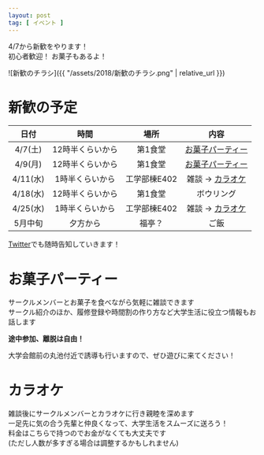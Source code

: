 ```yaml
---
layout: post
tag: [ イベント ]
---
```


4/7から新歓をやります！  
初心者歓迎！ お菓子もあるよ！

![新歓のチラシ]({{ "/assets/2018/新歓のチラシ.png" | relative_url }})

# 新歓の予定

| 日付 | 時間 | 場所 | 内容 |
|:-:|:-:|:-:|:-:|
| 4/7(土) | 12時半くらいから | 第1食堂 | [お菓子パーティー](#お菓子パーティー) |
| 4/9(月) | 12時半くらいから | 第1食堂 | [お菓子パーティー](#お菓子パーティー) |
| 4/11(水) | 1時半くらいから | 工学部棟E402 | 雑談 → [カラオケ](#カラオケ) |
| 4/18(水) | 12時半くらいから | 第1食堂 | ボウリング |
| 4/25(水) | 1時半くらいから | 工学部棟E402 | 雑談 → [カラオケ](#カラオケ) |
| 5月中旬 | 夕方から | 福亭？ | ご飯 |

[Twitter](https://twitter.com/prog_g)でも随時告知していきます！


# お菓子パーティー
サークルメンバーとお菓子を食べながら気軽に雑談できます  
サークル紹介のほか、履修登録や時間割の作り方など大学生活に役立つ情報もお話します

**途中参加、離脱は自由！**

大学会館前の丸池付近で誘導も行いますので、ぜひ遊びに来てください！


# カラオケ
雑談後にサークルメンバーとカラオケに行き親睦を深めます  
一足先に気の合う先輩と仲良くなって、大学生活をスムーズに送ろう！  
料金はこちらで持つのでお金がなくても大丈夫です  
(ただし人数が多すぎる場合は調整するかもしれません)
